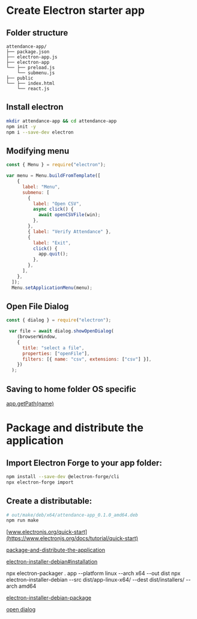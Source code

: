 # Create Electron starter app

## Folder structure
    attendance-app/
    ├── package.json
    ├── electron-app.js
    ├── electron-app
    └── ├── preload.js
        └── submenu.js
    ├── public
    └── ├── index.html
        └── react.js
    
 ## Install electron
 
 ```sh
mkdir attendance-app && cd attendance-app
npm init -y
npm i --save-dev electron
```

## Modifying menu

```js
const { Menu } = require("electron");

var menu = Menu.buildFromTemplate([
    {
      label: "Menu",
      submenu: [
        {
          label: "Open CSV",
          async click() {
            await openCSVFile(win);
          },
        },
        { label: "Verify Attendance" },
        {
          label: "Exit",
          click() {
            app.quit();
          },
        },
      ],
    },
  ]);
  Menu.setApplicationMenu(menu);
```

## Open File Dialog
```js
const { dialog } = require("electron");

 var file = await dialog.showOpenDialog(
    (browserWindow,
    {
      title: "select a file",
      properties: ["openFile"],
      filters: [{ name: "csv", extensions: ["csv"] }],
    })
  );
```

## Saving to home folder OS specific

[app.getPath(name)](https://github.com/electron/electron/blob/master/docs/api/app.md#appgetpathname)

# Package and distribute the application

## Import Electron Forge to your app folder:
```sh
npm install --save-dev @electron-forge/cli
npx electron-forge import
 ```
 
## Create a distributable: 
```sh
# out/make/deb/x64/attendance-app_0.1.0_amd64.deb
npm run make
```


[www.electronjs.org/quick-start](https://www.electronjs.org/docs/tutorial/quick-start)

[package-and-distribute-the-application](https://www.electronjs.org/docs/tutorial/quick-start#package-and-distribute-the-application)

[electron-installer-debian#installation](https://github.com/electron-userland/electron-installer-debian#installation)

npx electron-packager . app --platform linux --arch x64 --out dist
npx electron-installer-debian --src dist/app-linux-x64/ --dest dist/installers/ --arch amd64

[electron-installer-debian-package](https://www.christianengvall.se/electron-installer-debian-package/) 


[open dialog](https://www.electronjs.org/docs/api/dialog)
